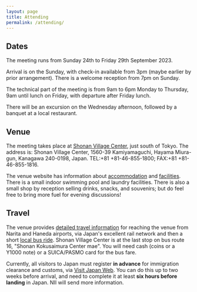 ```yaml
---
layout: page
title: Attending
permalink: /attending/
---
```


## Dates

The meeting runs from Sunday 24th to Friday 29th September 2023. 

Arrival is on the Sunday, with check-in available from 3pm (maybe earlier by prior arrangement). There is a welcome reception from 7pm on Sunday. 

The technical part of the meeting is from 9am to 6pm Monday to Thursday, 9am until lunch on Friday, with departure after Friday lunch. 

There will be an excursion on the Wednesday afternoon, followed by a banquet at a local restaurant.

## Venue

The meeting takes place at [Shonan Village Center](https://www.shonan-village.co.jp/eng/), just south of Tokyo. 
The address is: Shonan Village Center, 1560-39 Kamiyamaguchi, Hayama Miura-gun, Kanagawa 240-0198, Japan. TEL:+81 +81-46-855-1800; FAX:+81 +81-46-855-1816.

The venue website has information about [accommodation](https://www.shonan-village.co.jp/eng/accommodation/) and [facilities](https://www.shonan-village.co.jp/eng/Facilities/). There is a small indoor swimming pool and laundry facilities. There is also a small shop by reception selling drinks, snacks, and souvenirs; but do feel free to bring more fuel for evening discussions!

## Travel

The venue provides [detailed travel information](https://www.shonan-village.co.jp/eng/access/) for reaching the venue from Narita and Haneda airports, via Japan's excellent rail network and then a short [local bus ride](https://hnd-bus.com/line/guide/board.html). Shonan Village Center is at the last stop on bus route 16, "Shonan Kokusaimura Center mae". You will need cash (coins or a Y1000 note) or a SUICA/PASMO card for the bus fare.

Currently, all visitors to Japan must register **in advance** for immigration clearance and customs, via [Visit Japan Web](https://vjw-lp.digital.go.jp/en/). You can do this up to two weeks before arrival, and need to complete it at least **six hours before landing** in Japan. NII will send more information.

